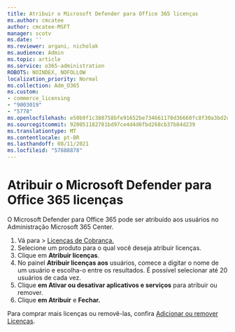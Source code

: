```yaml
---
title: Atribuir o Microsoft Defender para Office 365 licenças
ms.author: cmcatee
author: cmcatee-MSFT
manager: scotv
ms.date: ''
ms.reviewer: argani, nicholak
ms.audience: Admin
ms.topic: article
ms.service: o365-administration
ROBOTS: NOINDEX, NOFOLLOW
localization_priority: Normal
ms.collection: Adm_O365
ms.custom:
- commerce_licensing
- "9003019"
- "5778"
ms.openlocfilehash: e50b9f1c388758bfe91652be734661170d36660fc8f30a3bd2d77e189e8bd813
ms.sourcegitcommit: 920051182781bd97ce4d4d6fbd268cb37b84d239
ms.translationtype: MT
ms.contentlocale: pt-BR
ms.lasthandoff: 08/11/2021
ms.locfileid: "57888878"
---
```

# <a name="assign-microsoft-defender-for-office-365-licenses"></a>Atribuir o Microsoft Defender para Office 365 licenças

O Microsoft Defender para Office 365 pode ser atribuído aos usuários no Administração Microsoft 365 Center.

1. Vá para  >  [Licenças de Cobrança.](https://go.microsoft.com/fwlink/p/?linkid=842264)
2. Selecione um produto para o qual você deseja atribuir licenças.
3. Clique em **Atribuir licenças**.
4. No painel **Atribuir licenças aos**  usuários, comece a digitar o nome de um usuário e escolha-o entre os resultados. É possível selecionar até 20 usuários de cada vez.
5. Clique **em Ativar ou desativar aplicativos e serviços**  para atribuir ou remover.
6. Clique **em Atribuir** e **Fechar.**

Para comprar mais licenças ou removê-las, confira [Adicionar ou remover Licenças](https://docs.microsoft.com/microsoft-365/commerce/licenses/buy-licenses#buy-or-remove-licenses-for-your-business-subscription).